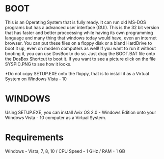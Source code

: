 # BOOT
This is an Operating System that is fully ready. It can run old MS-DOS programs but has a advanced user interface (GUI). This is the 32 bit version that has faster and better proccessing while having its own programming language and many thing that windows today would have, even an internet browser. You can put these files on a floppy disk or a bland HardDrive to boot it up, even on modern computers as well! If you want to run it without booting it, you can use DosBox to do so. Just drag the BOOT.BAT file onto the DosBox Shortcut to boot it. If
you want to see a picture click on the file SYSPIC.PNG to see how it looks. 

*Do not copy SETUP.EXE onto the floppy, that is to install it as a Virtual System on Windows Vista - 10

# WINDOWS
Using SETUP.EXE, you can install Avix OS 2.0 - Windows Edition onto your Windows Vista - 10 computer as a Virtual System. 

Requirements
=============
Windows - Vista, 7, 8, 10 / CPU Speed - 1 GHz / RAM - 1 GB

